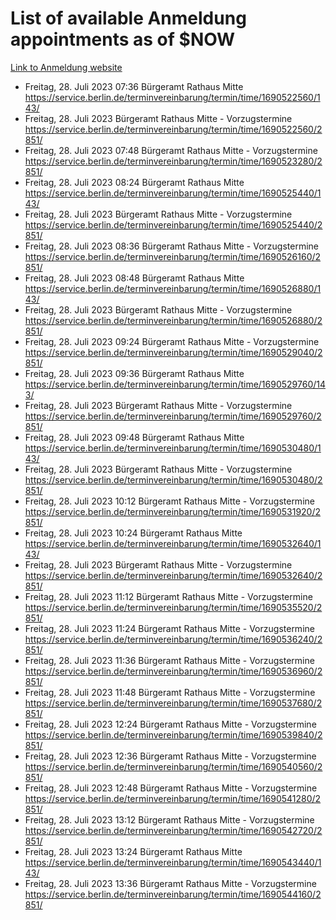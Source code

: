 # List of available Anmeldung appointments as of $NOW
[Link to Anmeldung website](https://service.berlin.de/terminvereinbarung/termin/tag.php?termin=1&anliegen[]=120686&dienstleisterlist=122210,122217,327316,122219,327312,122227,327314,122231,327346,122243,327348,122254,122252,329742,122260,329745,122262,329748,122271,327278,122273,327274,122277,327276,330436,122280,327294,122282,327290,122284,327292,122291,327270,122285,327266,122286,327264,122296,327268,150230,329760,122297,327286,122294,327284,122312,329763,122314,329775,122304,327330,122311,327334,122309,327332,317869,122281,327352,122279,329772,122283,122276,327324,122274,327326,122267,329766,122246,327318,122251,327320,122257,327322,122208,327298,122226,327300&herkunft=http%3A%2F%2Fservice.berlin.de%2Fdienstleistung%2F120686%2F)
- Freitag, 28. Juli 2023 07:36 Bürgeramt Rathaus Mitte https://service.berlin.de/terminvereinbarung/termin/time/1690522560/143/
- Freitag, 28. Juli 2023  Bürgeramt Rathaus Mitte - Vorzugstermine https://service.berlin.de/terminvereinbarung/termin/time/1690522560/2851/
- Freitag, 28. Juli 2023 07:48 Bürgeramt Rathaus Mitte - Vorzugstermine https://service.berlin.de/terminvereinbarung/termin/time/1690523280/2851/
- Freitag, 28. Juli 2023 08:24 Bürgeramt Rathaus Mitte https://service.berlin.de/terminvereinbarung/termin/time/1690525440/143/
- Freitag, 28. Juli 2023  Bürgeramt Rathaus Mitte - Vorzugstermine https://service.berlin.de/terminvereinbarung/termin/time/1690525440/2851/
- Freitag, 28. Juli 2023 08:36 Bürgeramt Rathaus Mitte - Vorzugstermine https://service.berlin.de/terminvereinbarung/termin/time/1690526160/2851/
- Freitag, 28. Juli 2023 08:48 Bürgeramt Rathaus Mitte https://service.berlin.de/terminvereinbarung/termin/time/1690526880/143/
- Freitag, 28. Juli 2023  Bürgeramt Rathaus Mitte - Vorzugstermine https://service.berlin.de/terminvereinbarung/termin/time/1690526880/2851/
- Freitag, 28. Juli 2023 09:24 Bürgeramt Rathaus Mitte - Vorzugstermine https://service.berlin.de/terminvereinbarung/termin/time/1690529040/2851/
- Freitag, 28. Juli 2023 09:36 Bürgeramt Rathaus Mitte https://service.berlin.de/terminvereinbarung/termin/time/1690529760/143/
- Freitag, 28. Juli 2023  Bürgeramt Rathaus Mitte - Vorzugstermine https://service.berlin.de/terminvereinbarung/termin/time/1690529760/2851/
- Freitag, 28. Juli 2023 09:48 Bürgeramt Rathaus Mitte https://service.berlin.de/terminvereinbarung/termin/time/1690530480/143/
- Freitag, 28. Juli 2023  Bürgeramt Rathaus Mitte - Vorzugstermine https://service.berlin.de/terminvereinbarung/termin/time/1690530480/2851/
- Freitag, 28. Juli 2023 10:12 Bürgeramt Rathaus Mitte - Vorzugstermine https://service.berlin.de/terminvereinbarung/termin/time/1690531920/2851/
- Freitag, 28. Juli 2023 10:24 Bürgeramt Rathaus Mitte https://service.berlin.de/terminvereinbarung/termin/time/1690532640/143/
- Freitag, 28. Juli 2023  Bürgeramt Rathaus Mitte - Vorzugstermine https://service.berlin.de/terminvereinbarung/termin/time/1690532640/2851/
- Freitag, 28. Juli 2023 11:12 Bürgeramt Rathaus Mitte - Vorzugstermine https://service.berlin.de/terminvereinbarung/termin/time/1690535520/2851/
- Freitag, 28. Juli 2023 11:24 Bürgeramt Rathaus Mitte - Vorzugstermine https://service.berlin.de/terminvereinbarung/termin/time/1690536240/2851/
- Freitag, 28. Juli 2023 11:36 Bürgeramt Rathaus Mitte - Vorzugstermine https://service.berlin.de/terminvereinbarung/termin/time/1690536960/2851/
- Freitag, 28. Juli 2023 11:48 Bürgeramt Rathaus Mitte - Vorzugstermine https://service.berlin.de/terminvereinbarung/termin/time/1690537680/2851/
- Freitag, 28. Juli 2023 12:24 Bürgeramt Rathaus Mitte - Vorzugstermine https://service.berlin.de/terminvereinbarung/termin/time/1690539840/2851/
- Freitag, 28. Juli 2023 12:36 Bürgeramt Rathaus Mitte - Vorzugstermine https://service.berlin.de/terminvereinbarung/termin/time/1690540560/2851/
- Freitag, 28. Juli 2023 12:48 Bürgeramt Rathaus Mitte - Vorzugstermine https://service.berlin.de/terminvereinbarung/termin/time/1690541280/2851/
- Freitag, 28. Juli 2023 13:12 Bürgeramt Rathaus Mitte - Vorzugstermine https://service.berlin.de/terminvereinbarung/termin/time/1690542720/2851/
- Freitag, 28. Juli 2023 13:24 Bürgeramt Rathaus Mitte https://service.berlin.de/terminvereinbarung/termin/time/1690543440/143/
- Freitag, 28. Juli 2023 13:36 Bürgeramt Rathaus Mitte - Vorzugstermine https://service.berlin.de/terminvereinbarung/termin/time/1690544160/2851/

